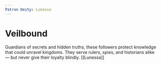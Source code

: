 ```yaml
---
Patron Deity: Lunessa
---
```


# Veilbound


Guardians of secrets and hidden truths, these followers protect knowledge that could unravel kingdoms. They serve rulers, spies, and historians alike — but never give their loyalty blindly.
[[Lunessa]]
